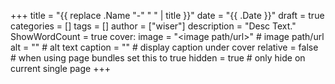 +++
title = "{{ replace .Name "-" " " | title }}"
date = "{{ .Date }}"
draft = true
categories = []
tags = []
author = ["wiser"]
description = "Desc Text."
ShowWordCount = true
cover:
    image = "<image path/url>" # image path/url
    alt = "<alt text>" # alt text
    caption = "<text>" # display caption under cover
    relative = false # when using page bundles set this to true
    hidden = true # only hide on current single page
+++
